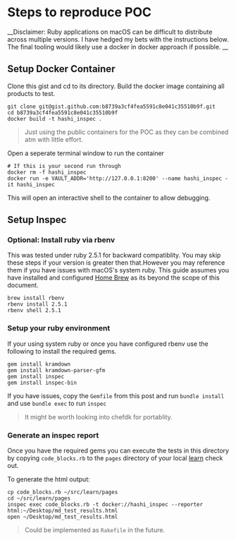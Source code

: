 # Steps to reproduce POC

__Disclaimer: Ruby applications on macOS can be difficult to distribute across multiple versions. I have hedged my bets with the instructions below. The final tooling would likely use a docker in docker approach if possible. __

## Setup Docker Container
Clone this gist and cd to its directory. Build the docker image containing all products to test. 

```shell
git clone git@gist.github.com:b8739a3cf4fea5591c8e041c35510b9f.git
cd b8739a3cf4fea5591c8e041c35510b9f
docker build -t hashi_inspec .
```

> Just using the public containers for the POC as they can be combined atm with little effort.

Open a seperate terminal window to run the container

```shell
# If this is your second run through
docker rm -f hashi_inspec
docker run -e VAULT_ADDR='http://127.0.0.1:8200' --name hashi_inspec -it hashi_inspec
```
This will open an interactive shell to the container to allow debugging. 

## Setup Inspec

### Optional: Install ruby via rbenv
This was tested under ruby 2.5.1 for backward compatiblity. You may skip these steps if your version is greater then that.However you may reference them if you have issues with macOS's system ruby. This guide assumes you have installed and configured [Home Brew](https://brew.sh/) as its beyond the scope of this document. 

```shell
brew install rbenv
rbenv install 2.5.1
rbenv shell 2.5.1
```

### Setup your ruby environment

If your using system ruby or once you have configured rbenv use the following to install the required gems. 

```shell
gem install kramdown
gem install kramdown-parser-gfm
gem install inspec
gem install inspec-bin
```

If you have issues, copy the `Gemfile` from this post and run `bundle install` and use `bundle exec` to run `inspec`

> It might be worth looking into chefdk for portablity. 

### Generate an inspec report

Once you have the required gems you can execute the tests in this directory by copying `code_blocks.rb` to the `pages` directory of your local [learn](https://github.com/hashicorp/learn) check out. 

To generate the html output:

```shell
cp code_blocks.rb ~/src/learn/pages
cd ~/src/learn/pages
inspec exec code_blocks.rb -t docker://hashi_inspec --reporter html:~/Desktop/md_test_results.html
open ~/Desktop/md_test_results.html
```

> Could be implemented as `Rakefile` in the future. 